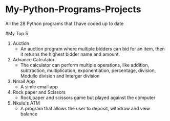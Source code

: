 # My-Python-Programs-Projects
All the 28 Python programs that I have coded up to date

#My Top 5
1. Auction 
    - An auction program where multiple bidders can bid for an item, then it returns the highest bidder name and amount.
2. Advance Calculator 
    - The calculator can perform multiple operations, like addition, subtraction, multiplication, exponentiation, percentage, division, Modullo division and Interger division
3. Nmail App
    - A simle email app
4. Rock paper and Scissors
    - Rock,paper and scissors game but played against the computer
5. Nkulu's ATM
    - A program that allows the user to deposit, withdraw and veiw balance